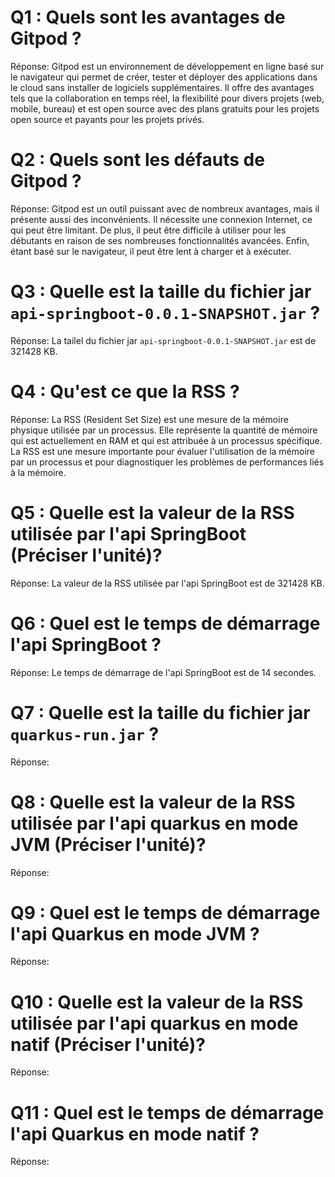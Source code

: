 # Q1 : Quels sont  les avantages de Gitpod ?
Réponse: Gitpod est un environnement de développement en ligne basé sur le navigateur qui permet de créer, tester et déployer des applications dans le cloud sans installer de logiciels supplémentaires. Il offre des avantages tels que la collaboration en temps réel, la flexibilité pour divers projets (web, mobile, bureau) et est open source avec des plans gratuits pour les projets open source et payants pour les projets privés.

# Q2 : Quels sont les défauts de Gitpod ?
Réponse: Gitpod est un outil puissant avec de nombreux avantages, mais il présente aussi des inconvénients. Il nécessite une connexion Internet, ce qui peut être limitant. De plus, il peut être difficile à utiliser pour les débutants en raison de ses nombreuses fonctionnalités avancées. Enfin, étant basé sur le navigateur, il peut être lent à charger et à exécuter.

# Q3 : Quelle est la taille du fichier jar `api-springboot-0.0.1-SNAPSHOT.jar` ?
Réponse: La tailel du fichier jar `api-springboot-0.0.1-SNAPSHOT.jar` est de 321428 KB.

# Q4 : Qu'est ce que  la RSS ?
Réponse: La RSS (Resident Set Size) est une mesure de la mémoire physique utilisée par un processus. Elle représente la quantité de mémoire qui est actuellement en RAM et qui est attribuée à un processus spécifique. La RSS est une mesure importante pour évaluer l'utilisation de la mémoire par un processus et pour diagnostiquer les problèmes de performances liés à la mémoire.

# Q5 : Quelle est la valeur de la RSS utilisée par l'api SpringBoot (Préciser l'unité)?
Réponse: La valeur de la RSS utilisée par l'api SpringBoot est de 321428 KB.

# Q6 : Quel est le temps de démarrage l'api SpringBoot ?
Réponse: Le temps de démarrage de l'api SpringBoot est de 14 secondes.

# Q7 : Quelle est la taille du fichier jar `quarkus-run.jar` ?
Réponse:

# Q8 : Quelle est la valeur de la RSS utilisée par l'api quarkus en mode JVM (Préciser l'unité)?
Réponse:

# Q9 : Quel est le temps de démarrage l'api Quarkus en mode JVM ?
Réponse:

# Q10 : Quelle est la valeur de la RSS utilisée par l'api quarkus en mode natif (Préciser l'unité)?
Réponse:

# Q11 : Quel est le temps de démarrage l'api Quarkus en mode natif ?
Réponse: